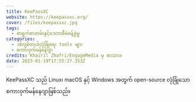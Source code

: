 ```yaml
---
title: KeePassXC
website: https://keepassxc.org/
cover: /files/keepassxc.jpg
tags:
  - စာရွက်စာတမ်းနှင့်ဒေတာစီမံခန့်ခွဲမှု
categories:
  - ဒစ်ဂျစ်တယ်လုံခြုံရေး tools များ
  - စကားဝှက်မန်နေဂျာ
credits: Khairil Zhafri/EngageMedia မှ စာသား။
date: 2023-01-19T17:55:27.353Z
---
```

KeePassXC သည် Linux၊ macOS နှင့် Windows အတွက် open-source လုံခြုံသော စကားဝှက်မန်နေဂျာဖြစ်သည်။